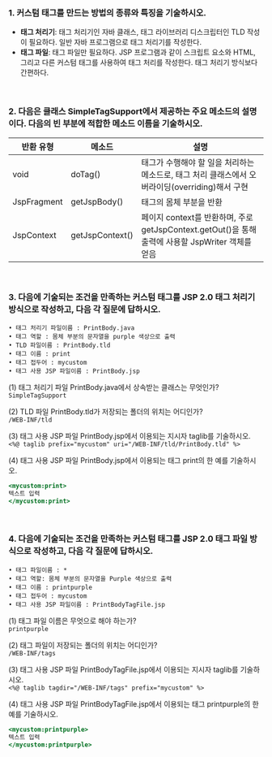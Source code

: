 ### 1. 커스텀 태그를 만드는 방법의 종류와 특징을 기술하시오.
- **태그 처리기**: 태그 처리기인 자바 클래스, 태그 라이브러리 디스크립터인 TLD 작성이 필요하다. 일반 자바 프로그램으로 태그 처리기를 작성한다.
- **태그 파일**: 태그 파일만 필요하다. JSP 프로그램과 같이 스크립트 요소와 HTML, 그리고 다른 커스텀 태그를 사용하여 태그 처리를 작성한다. 태그 처리기 방식보다 간편하다.  
<br>

### 2. 다음은 클래스 SimpleTagSupport에서 제공하는 주요 메소드의 설명이다. 다음의 빈 부분에 적합한 메소드 이름을 기술하시오.
| 반환 유형   | 메소드          | 설명                                                                                              |
|-------------|-----------------|---------------------------------------------------------------------------------------------------|
| void        | doTag()         | 태그가 수행해야 할 일을 처리하는 메소드로, 태그 처리 클래스에서 오버라이딩(overriding)해서 구현   |
| JspFragment | getJspBody()    | 태그의 몸체 부분을 반환                                                                           |
| JspContext  | getJspContext() | 페이지 context를 반환하며, 주로 getJspContext.getOut()을 통해 출력에 사용할 JspWriter 객체를 얻음 |  
<br>

### 3. 다음에 기술되는 조건을 만족하는 커스텀 태그를 JSP 2.0 태그 처리기 방식으로 작성하고, 다음 각 질문에 답하시오.  
```
• 태그 처리기 파일이름 : PrintBody.java  
• 태그 역할 : 몸체 부분의 문자열을 purple 색상으로 출력  
• TLD 파일이름 : PrintBody.tld  
• 태그 이름 : print  
• 태그 접두어 : mycustom  
• 태그 사용 JSP 파일이름 : PrintBody.jsp  
```  
(1) 태그 처리기 파일 PrintBody.java에서 상속받는 클래스는 무엇인가?  
`SimpleTagSupport`  

(2) TLD 파일 PrintBody.tld가 저장되는 폴더의 위치는 어디인가?  
`/WEB-INF/tld`  

(3) 태그 사용 JSP 파일 PrintBody.jsp에서 이용되는 지시자 taglib를 기술하시오.  
`<%@ taglib prefix="mycustom" uri="/WEB-INF/tld/PrintBody.tld" %>`  

(4) 태그 사용 JSP 파일 PrintBody.jsp에서 이용되는 태그 print의 한 예를 기술하시오.  
```jsp
<mycustom:print>
텍스트 입력
</mycustom:print>
```  
<br>

### 4. 다음에 기술되는 조건을 만족하는 커스텀 태그를 JSP 2.0 태그 파일 방식으로 작성하고, 다음 각 질문에 답하시오.
```
• 태그 파일이름 : *
• 태그 역할: 몸체 부분의 문자열을 Purple 색상으로 출력
• 태그 이름 : printpurple
• 태그 접두어 : mycustom
• 태그 사용 JSP 파일이름 : PrintBodyTagFile.jsp
```  
(1) 태그 파일 이름은 무엇으로 해야 하는가?  
`printpurple`  

(2) 태그 파일이 저장되는 폴더의 위치는 어디인가?  
`/WEB-INF/tags`  

(3) 태그 사용 JSP 파일 PrintBodyTagFile.jsp에서 이용되는 지시자 taglib를 기술하시오.  
`<%@ taglib tagdir="/WEB-INF/tags" prefix="mycustom" %>`  

(4) 태그 사용 JSP 파일 PrintBodyTagFile.jsp에서 이용되는 태그 printpurple의 한 예를 기술하시오.  
```jsp
<mycustom:printpurple>
텍스트 입력
</mycustom:printpurple>
```